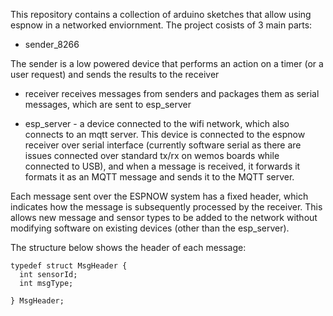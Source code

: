 This repository contains a collection of arduino sketches that allow using espnow in a networked enviornment. The project cosists of 3 main parts:


- sender_8266

The sender is a low powered device that performs an action on a timer (or a user request) and sends the results to the receiver

- receiver receives messages from senders and packages them as serial messages, which are sent to esp_server

- esp_server - a device connected to the wifi network, which also connects to an mqtt server. This device is connected to the espnow receiver over serial interface (currently software serial as there are issues connected over standard tx/rx on wemos boards while connected to USB), and when a message is received, it forwards it formats it as an MQTT message and sends it to the MQTT server. 


Each message sent over the ESPNOW system has a fixed header, which indicates how the message is subsequently processed by the receiver. This allows new message and sensor types to be added to the network without modifying software on existing devices (other than the esp_server). 

The structure below shows the header of each message:


    typedef struct MsgHeader {
      int sensorId;
      int msgType;

    } MsgHeader;
    
    
